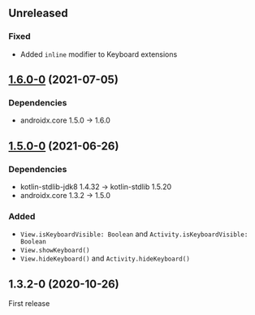 ## Unreleased

### Fixed

- Added `inline` modifier to Keyboard extensions

## [1.6.0-0] (2021-07-05)

### Dependencies

- androidx.core 1.5.0 -> 1.6.0

## [1.5.0-0] (2021-06-26)

### Dependencies

- kotlin-stdlib-jdk8 1.4.32 -> kotlin-stdlib 1.5.20
- androidx.core 1.3.2 -> 1.5.0

### Added

- `View.isKeyboardVisible: Boolean` and `Activity.isKeyboardVisible: Boolean`
- `View.showKeyboard()`
- `View.hideKeyboard()` and `Activity.hideKeyboard()`

## 1.3.2-0 (2020-10-26)

First release


[1.6.0-0]: https://github.com/RedMadRobot/redmadrobot-android-ktx/compare/viewbinding-ktx-v4.2.1-0...core-ktx-v1.6.0-0
[1.5.0-0]: https://github.com/RedMadRobot/redmadrobot-android-ktx/compare/e6b11af4...core-ktx-v1.5.0-0
